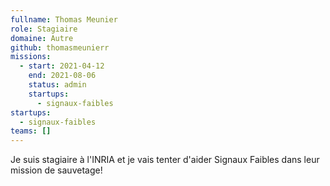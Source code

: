 ```yaml
---
fullname: Thomas Meunier
role: Stagiaire
domaine: Autre
github: thomasmeunierr
missions:
  - start: 2021-04-12
    end: 2021-08-06
    status: admin
    startups:
      - signaux-faibles
startups:
  - signaux-faibles
teams: []
---
```

Je suis stagiaire à l'INRIA et je vais tenter d'aider Signaux Faibles dans leur mission de sauvetage!